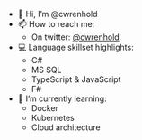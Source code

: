 - 👋 Hi, I’m @cwrenhold
- 📫 How to reach me:
    - On twitter: [@cwrenhold](https://twitter.com/cwrenhold)
- 💻 Language skillset highlights:
    - C#
    - MS SQL
    - TypeScript & JavaScript
    - F#
- 🌱 I’m currently learning:
    - Docker
    - Kubernetes
    - Cloud architecture
